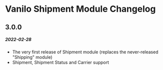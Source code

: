 # Vanilo Shipment Module Changelog

## 3.0.0
##### 2022-02-28

- The very first release of Shipment module (replaces the never-released "Shipping" module)
- Shipment, Shipment Status and Carrier support
